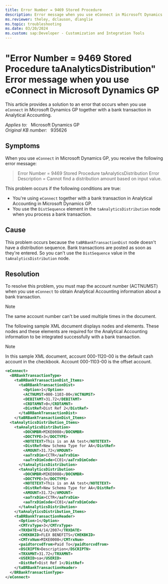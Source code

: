 ```yaml
---
title: Error Number = 9469 Stored Procedure
description: Error message when you use eConnect in Microsoft Dynamics GP together with a bank transaction in Analytical Accounting.
ms.reviewer: theley, dclauson, dlanglie
ms.topic: troubleshooting
ms.date: 03/20/2024
ms.custom: sap:Developer - Customization and Integration Tools
---
```

# "Error Number = 9469 Stored Procedure taAnalyticsDistribution" Error message when you use eConnect in Microsoft Dynamics GP

This article provides a solution to an error that occurs when you use `eConnect` in Microsoft Dynamics GP together with a bank transaction in Analytical Accounting.

_Applies to:_ &nbsp; Microsoft Dynamics GP  
_Original KB number:_ &nbsp; 935626

## Symptoms

When you use `eConnect` in Microsoft Dynamics GP, you receive the following error message:

> Error Number = 9469 Stored Procedure taAnalyticsDistribution Error Description = Cannot find a distribution amount based on input value.

This problem occurs if the following conditions are true:

- You're using `eConnect` together with a bank transaction in Analytical Accounting in Microsoft Dynamics GP.
- You use the `DistSequence` element in the `taAnalyticsDistribution` node when you process a bank transaction.

## Cause

This problem occurs because the `taBRBankTransactionDist` node doesn't have a distribution sequence. Bank transactions are posted as soon as they're entered. So you can't use the `DistSequence` value in the `taAnalyticsDistribution` node.

## Resolution

To resolve this problem, you must map the account number (ACTNUMST) when you use `eConnect` to obtain Analytical Accounting information about a bank transaction.

> [!NOTE]
> The same account number can't be used multiple times in the document.

The following sample XML document displays nodes and elements. These nodes and these elements are required for the Analytical Accounting information to be integrated successfully with a bank transaction.

> [!NOTE]
> In this sample XML document, account 000-1120-00 is the default cash account in the checkbook. Account 000-1103-00 is the offset account.

```xml
<eConnect>
  <BRBankTransactionType>
    <taBRBankTransactionDist_Items>
      <taBRBankTransactionDist>
        <Option>1</Option>
        <ACTNUMST>000-1103-00</ACTNUMST>
        <DEBITAMT>31.72</DEBITAMT>
        <CRDTAMNT>0</CRDTAMNT>
        <DistRef>Dist Ref 2</DistRef>
      </taBRBankTransactionDist>
    </taBRBankTransactionDist_Items>
  <taAnalyticsDistribution_Items>
    <taAnalyticsDistribution>
        <DOCNMBR>MIKE0008</DOCNMBR>
        <DOCTYPE>3</DOCTYPE>
        <NOTETEXT>This is an AA test</NOTETEXT>
        <DistRef>New Schema Type for AA</DistRef>
        <AMOUNT>31.72</AMOUNT>
        <aaTrxDim>CCTR</aaTrxDim>
        <aaTrxDimCode>CC01</aaTrxDimCode>
      </taAnalyticsDistribution>
      <taAnalyticsDistribution>
        <DOCNMBR>MIKE0008</DOCNMBR>
        <DOCTYPE>3</DOCTYPE>
        <NOTETEXT>This is an AA test</NOTETEXT>
        <DistRef>New Schema Type for AA</DistRef>
        <AMOUNT>31.72</AMOUNT>
        <aaTrxDim>CCTR</aaTrxDim>
        <aaTrxDimCode>CC01</aaTrxDimCode>
      </taAnalyticsDistribution>
    </taAnalyticsDistribution_Items>
    <taBRBankTransactionHeader>
      <Option>1</Option>
      <CMTrxType>3</CMTrxType>
      <TRXDATE>4/14/2007</TRXDATE>
      <CHEKBKID>FLEX BENEFITS</CHEKBKID>
      <CMTrxNum>MIKE0008</CMTrxNum>
      <paidtorcvdfrom>Paid To</paidtorcvdfrom>
      <DSCRIPTN>Description</DSCRIPTN>
      <TRXAMNT>31.72</TRXAMNT>
      <USERID>sa</USERID>
      <DistRef>Dist Ref 1</DistRef>
    </taBRBankTransactionHeader>
  </BRBankTransactionType>
</eConnect>
```
